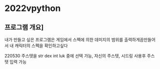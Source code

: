 # 2022vpython

## 프로그램 개요]
내가 만들고 싶은 프로그램은 게임에서 스펙에 의한 데미지의 범위를 출력하게끔만들어서 내 캐릭터의 스펙을 확인하고싶다

220530 주스텟을 str dex int luk 중에 선택 가능, 자신의 주스텟, 시드링 사용후 주스텟 입력 가능
